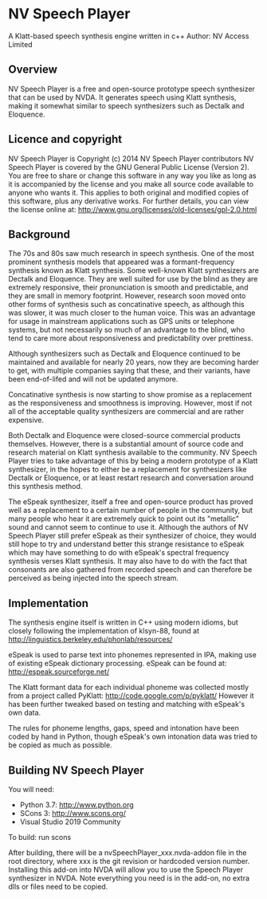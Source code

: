 # NV Speech Player
A Klatt-based speech synthesis engine written in c++
Author: NV Access Limited

## Overview
NV Speech Player is a free and open-source prototype speech synthesizer that can be used by NVDA. It generates speech using Klatt synthesis, making it somewhat similar to speech synthesizers such as Dectalk and Eloquence.

## Licence and copyright
NV Speech Player is Copyright (c) 2014 NV Speech Player contributors
NV Speech Player is covered by the GNU General Public License (Version 2). 
You are free to share or change this software in any way you like 
as long as it is accompanied by the license and you make all 
source code available to anyone who wants it. This applies to 
both original and modified copies of this software, plus any 
derivative works.
For further details, you can view the license online at: 
http://www.gnu.org/licenses/old-licenses/gpl-2.0.html

## Background
The 70s and 80s saw much research in speech synthesis. One of the most prominent synthesis models that appeared was a formant-frequency synthesis known as Klatt synthesis. Some well-known Klatt synthesizers are Dectalk and Eloquence. They are well suited for use by the blind as they are extremely responsive, their pronunciation is smooth and predictable, and they are small in memory footprint. However, research soon moved onto other forms of synthesis such as concatinative speech, as although this was slower, it was much closer to the human voice. This was an advantage for usage in mainstream applications such as GPS units or telephone systems, but not necessarily so much of an advantage to the blind, who tend to care more about responsiveness and predictability over prettiness.

Although synthesizers such as Dectalk and Eloquence continued to be maintained and available for nearly 20 years, now they are becoming harder to get, with multiple companies saying that these, and their variants, have been end-of-lifed and will not be updated anymore. 

Concatinative synthesis is now starting to show promise as a replacement as the responsiveness and smoothness is improving. However, most if not all of the acceptable quality synthesizers are commercial and are rather expensive.

Both Dectalk and Eloquence were closed-source commercial products themselves. However, there is a substantial amount of source code and research material on Klatt synthesis available to the community. NV Speech Player tries to take advantage of this by being a 
modern prototype of a Klatt synthesizer, in the hopes to either be a replacement for synthesizers like Dectalk or Eloquence, or at least restart research and conversation around this synthesis method.

The eSpeak synthesizer, itself a free and open-source product has proved well as a replacement to a certain number of people in the community, but many people who hear it are extremely quick to point out its "metallic" sound and cannot seem to continue to use it. Although the authors of NV Speech Player still prefer eSpeak as their synthesizer of choice, they would still hope to try and understand better this strange resistance to eSpeak which may have something to do with eSpeak's spectral frequency synthesis verses Klatt synthesis. It may also have to do with the fact that consonants are also gathered from recorded speech and can therefore be perceived as being injected into the speech stream.

## Implementation
The synthesis engine itself is written in C++ using modern idioms, but closely following the implementation of klsyn-88, found at http://linguistics.berkeley.edu/phonlab/resources/

eSpeak is used to parse text into phonemes represented in IPA, making use of existing eSpeak dictionary processing. eSpeak can be found at: http://espeak.sourceforge.net/

The Klatt formant data for each individual phoneme was collected mostly from a project called PyKlatt: http://code.google.com/p/pyklatt/ However it has been further tweaked based on testing and matching with eSpeak's own data.

The rules for phoneme lengths, gaps, speed and intonation have been coded by hand in Python, though eSpeak's own intonation data was tried to be copied as much as possible.
 
## Building NV Speech Player
You will need:
- Python 3.7: http://www.python.org
- SCons 3: http://www.scons.org/
- Visual Studio 2019 Community 
 
To build: run scons

After building, there will be a nvSpeechPlayer_xxx.nvda-addon file in the root directory, where xxx is the git revision or hardcoded version number.
Installing this add-on into NVDA will allow you to use the Speech Player synthesizer in NVDA. Note everything you need is in the add-on, no extra dlls or files need to be copied.
 
